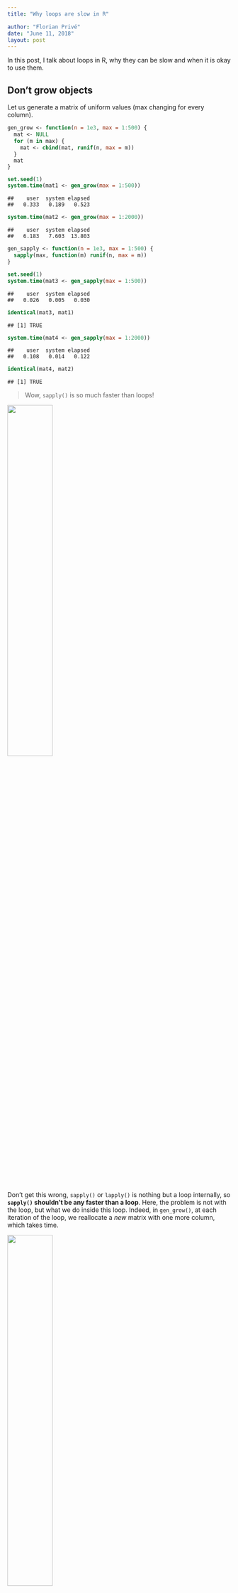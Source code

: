 ```yaml
---
title: "Why loops are slow in R"

author: "Florian Privé"
date: "June 11, 2018"
layout: post
---
```



<section class="main-content">
<p>In this post, I talk about loops in R, why they can be slow and when it is okay to use them.</p>
<div id="dont-grow-objects" class="section level2">
<h2>Don’t grow objects</h2>
<p>Let us generate a matrix of uniform values (max changing for every column).</p>
<div class="sourceCode"><pre class="sourceCode r"><code class="sourceCode r">gen_grow &lt;-<span class="st"> </span><span class="cf">function</span>(<span class="dt">n =</span> <span class="fl">1e3</span>, <span class="dt">max =</span> <span class="dv">1</span><span class="op">:</span><span class="dv">500</span>) {
  mat &lt;-<span class="st"> </span><span class="ot">NULL</span>
  <span class="cf">for</span> (m <span class="cf">in</span> max) {
    mat &lt;-<span class="st"> </span><span class="kw">cbind</span>(mat, <span class="kw">runif</span>(n, <span class="dt">max =</span> m))
  }
  mat
}</code></pre></div>
<div class="sourceCode"><pre class="sourceCode r"><code class="sourceCode r"><span class="kw">set.seed</span>(<span class="dv">1</span>)
<span class="kw">system.time</span>(mat1 &lt;-<span class="st"> </span><span class="kw">gen_grow</span>(<span class="dt">max =</span> <span class="dv">1</span><span class="op">:</span><span class="dv">500</span>))</code></pre></div>
<pre><code>##    user  system elapsed 
##   0.333   0.189   0.523</code></pre>
<div class="sourceCode"><pre class="sourceCode r"><code class="sourceCode r"><span class="kw">system.time</span>(mat2 &lt;-<span class="st"> </span><span class="kw">gen_grow</span>(<span class="dt">max =</span> <span class="dv">1</span><span class="op">:</span><span class="dv">2000</span>))</code></pre></div>
<pre><code>##    user  system elapsed 
##   6.183   7.603  13.803</code></pre>
<div class="sourceCode"><pre class="sourceCode r"><code class="sourceCode r">gen_sapply &lt;-<span class="st"> </span><span class="cf">function</span>(<span class="dt">n =</span> <span class="fl">1e3</span>, <span class="dt">max =</span> <span class="dv">1</span><span class="op">:</span><span class="dv">500</span>) {
  <span class="kw">sapply</span>(max, <span class="cf">function</span>(m) <span class="kw">runif</span>(n, <span class="dt">max =</span> m))
}</code></pre></div>
<div class="sourceCode"><pre class="sourceCode r"><code class="sourceCode r"><span class="kw">set.seed</span>(<span class="dv">1</span>)
<span class="kw">system.time</span>(mat3 &lt;-<span class="st"> </span><span class="kw">gen_sapply</span>(<span class="dt">max =</span> <span class="dv">1</span><span class="op">:</span><span class="dv">500</span>))</code></pre></div>
<pre><code>##    user  system elapsed 
##   0.026   0.005   0.030</code></pre>
<div class="sourceCode"><pre class="sourceCode r"><code class="sourceCode r"><span class="kw">identical</span>(mat3, mat1)</code></pre></div>
<pre><code>## [1] TRUE</code></pre>
<div class="sourceCode"><pre class="sourceCode r"><code class="sourceCode r"><span class="kw">system.time</span>(mat4 &lt;-<span class="st"> </span><span class="kw">gen_sapply</span>(<span class="dt">max =</span> <span class="dv">1</span><span class="op">:</span><span class="dv">2000</span>))</code></pre></div>
<pre><code>##    user  system elapsed 
##   0.108   0.014   0.122</code></pre>
<div class="sourceCode"><pre class="sourceCode r"><code class="sourceCode r"><span class="kw">identical</span>(mat4, mat2)</code></pre></div>
<pre><code>## [1] TRUE</code></pre>
<blockquote>
<p>Wow, <code>sapply()</code> is so much faster than loops!</p>
</blockquote>
<p><img src="{{ site.url }}{{ site.baseurl }}/images/bullshit.jpg" width="45%" /></p>
<p>Don’t get this wrong, <code>sapply()</code> or <code>lapply()</code> is nothing but a loop internally, so <strong><code>sapply()</code> shouldn’t be any faster than a loop</strong>. Here, the problem is not with the loop, but what we do inside this loop. Indeed, in <code>gen_grow()</code>, at each iteration of the loop, we reallocate a <em>new</em> matrix with one more column, which takes time.</p>
<p><img src="{{ site.url }}{{ site.baseurl }}/images/stairs.jpg" width="45%" /></p>
<p>Imagine you want to climb all those stairs, but you have to climb only stair 1, go to the bottom then climb the first 2 stairs, go to the bottom then climb the first three, and so on until you reach the top. This takes way more time than just climbing all stairs at once. This is basically what happens in function <code>gen_grow()</code> but instead of climbing more stairs, it allocates more memory, which also takes time.</p>
<p>You have at least two solutions to this problem. The first solution is to pre-allocate the whole result once (if you know its size in advance) and just fill it:</p>
<div class="sourceCode"><pre class="sourceCode r"><code class="sourceCode r">gen_prealloc &lt;-<span class="st"> </span><span class="cf">function</span>(<span class="dt">n =</span> <span class="fl">1e3</span>, <span class="dt">max =</span> <span class="dv">1</span><span class="op">:</span><span class="dv">500</span>) {
  mat &lt;-<span class="st"> </span><span class="kw">matrix</span>(<span class="dv">0</span>, n, <span class="kw">length</span>(max))
  <span class="cf">for</span> (i <span class="cf">in</span> <span class="kw">seq_along</span>(max)) {
    mat[, i] &lt;-<span class="st"> </span><span class="kw">runif</span>(n, <span class="dt">max =</span> max[i])
  }
  mat
}</code></pre></div>
<div class="sourceCode"><pre class="sourceCode r"><code class="sourceCode r"><span class="kw">set.seed</span>(<span class="dv">1</span>)
<span class="kw">system.time</span>(mat5 &lt;-<span class="st"> </span><span class="kw">gen_prealloc</span>(<span class="dt">max =</span> <span class="dv">1</span><span class="op">:</span><span class="dv">500</span>))</code></pre></div>
<pre><code>##    user  system elapsed 
##   0.030   0.000   0.031</code></pre>
<div class="sourceCode"><pre class="sourceCode r"><code class="sourceCode r"><span class="kw">identical</span>(mat5, mat1)</code></pre></div>
<pre><code>## [1] TRUE</code></pre>
<div class="sourceCode"><pre class="sourceCode r"><code class="sourceCode r"><span class="kw">system.time</span>(mat6 &lt;-<span class="st"> </span><span class="kw">gen_prealloc</span>(<span class="dt">max =</span> <span class="dv">1</span><span class="op">:</span><span class="dv">2000</span>))</code></pre></div>
<pre><code>##    user  system elapsed 
##   0.101   0.009   0.109</code></pre>
<div class="sourceCode"><pre class="sourceCode r"><code class="sourceCode r"><span class="kw">identical</span>(mat6, mat2)</code></pre></div>
<pre><code>## [1] TRUE</code></pre>
<p>Another solution that can be really useful if you don’t know the size of the result is to store the results in a list. A list, as opposed to a vector or a matrix, stores its elements in different places in memory (the elements don’t have to be contiguously stored in memory) so that you can add one element to the list without copying the rest of the list.</p>
<div class="sourceCode"><pre class="sourceCode r"><code class="sourceCode r">gen_list &lt;-<span class="st"> </span><span class="cf">function</span>(<span class="dt">n =</span> <span class="fl">1e3</span>, <span class="dt">max =</span> <span class="dv">1</span><span class="op">:</span><span class="dv">500</span>) {
  l &lt;-<span class="st"> </span><span class="kw">list</span>()
  <span class="cf">for</span> (i <span class="cf">in</span> <span class="kw">seq_along</span>(max)) {
    l[[i]] &lt;-<span class="st"> </span><span class="kw">runif</span>(n, <span class="dt">max =</span> max[i])
  }
  <span class="kw">do.call</span>(<span class="st">&quot;cbind&quot;</span>, l)
}</code></pre></div>
<div class="sourceCode"><pre class="sourceCode r"><code class="sourceCode r"><span class="kw">set.seed</span>(<span class="dv">1</span>)
<span class="kw">system.time</span>(mat7 &lt;-<span class="st"> </span><span class="kw">gen_list</span>(<span class="dt">max =</span> <span class="dv">1</span><span class="op">:</span><span class="dv">500</span>))</code></pre></div>
<pre><code>##    user  system elapsed 
##   0.028   0.000   0.028</code></pre>
<div class="sourceCode"><pre class="sourceCode r"><code class="sourceCode r"><span class="kw">identical</span>(mat7, mat1)</code></pre></div>
<pre><code>## [1] TRUE</code></pre>
<div class="sourceCode"><pre class="sourceCode r"><code class="sourceCode r"><span class="kw">system.time</span>(mat8 &lt;-<span class="st"> </span><span class="kw">gen_list</span>(<span class="dt">max =</span> <span class="dv">1</span><span class="op">:</span><span class="dv">2000</span>))</code></pre></div>
<pre><code>##    user  system elapsed 
##   0.098   0.006   0.105</code></pre>
<div class="sourceCode"><pre class="sourceCode r"><code class="sourceCode r"><span class="kw">identical</span>(mat8, mat2)</code></pre></div>
<pre><code>## [1] TRUE</code></pre>
<p><img src="{{ site.url }}{{ site.baseurl }}/images/data-structures.jpg" width="55%" /></p>
</div>
<div id="vectorization-why" class="section level2">
<h2>Vectorization, why?</h2>
<p>I call <em>vectorized</em> a function that takes vectors as arguments and operate on each element of these vectors in another (compiled) language (such as C++ and Fortran).</p>
<p>So, let me repeat myself: <strong><code>sapply()</code> is not a vectorized function</strong>.</p>
<p>Let’s go back to vectorization, why is it so important in R? As an example, let’s compute the sum of two vectors.</p>
<div class="sourceCode"><pre class="sourceCode r"><code class="sourceCode r">add_loop_prealloc &lt;-<span class="st"> </span><span class="cf">function</span>(x, y) {
  res &lt;-<span class="st"> </span><span class="kw">double</span>(<span class="kw">length</span>(x))
  <span class="cf">for</span> (i <span class="cf">in</span> <span class="kw">seq_along</span>(x)) {
    res[i] &lt;-<span class="st"> </span>x[i] <span class="op">+</span><span class="st"> </span>y[i]
  }
  res
}

add_sapply &lt;-<span class="st"> </span><span class="cf">function</span>(x, y) {
  <span class="kw">sapply</span>(<span class="kw">seq_along</span>(x), <span class="cf">function</span>(i) x[i] <span class="op">+</span><span class="st"> </span>y[i])
}

add_vectorized &lt;-<span class="st"> `</span><span class="dt">+</span><span class="st">`</span></code></pre></div>
<div class="sourceCode"><pre class="sourceCode r"><code class="sourceCode r">N &lt;-<span class="st"> </span><span class="fl">1e5</span>; x &lt;-<span class="st"> </span><span class="kw">runif</span>(N); y &lt;-<span class="st"> </span><span class="kw">rnorm</span>(N)

compiler<span class="op">::</span><span class="kw">enableJIT</span>(<span class="dv">0</span>)  ## disable just-in-time compilation</code></pre></div>
<pre><code>## [1] 3</code></pre>
<div class="sourceCode"><pre class="sourceCode r"><code class="sourceCode r">microbenchmark<span class="op">::</span><span class="kw">microbenchmark</span>(
        <span class="dt">LOOP =</span> <span class="kw">add_loop_prealloc</span>(x, y),
      <span class="dt">SAPPLY =</span> <span class="kw">add_sapply</span>(x, y),
  <span class="dt">VECTORIZED =</span> <span class="kw">add_vectorized</span>(x, y)
)</code></pre></div>
<pre><code>## Unit: microseconds
##        expr        min          lq        mean      median         uq        max neval
##        LOOP 116724.093 137378.5615 156935.0679 149568.2770 165776.978 281091.814   100
##      SAPPLY 125235.495 146122.2815 174867.8669 169495.3810 192442.822 337318.547   100
##  VECTORIZED    109.899    212.5135    247.1062    240.1635    260.046    574.126   100</code></pre>
<div class="sourceCode"><pre class="sourceCode r"><code class="sourceCode r">compiler<span class="op">::</span><span class="kw">enableJIT</span>(<span class="dv">3</span>)  ## default</code></pre></div>
<pre><code>## [1] 0</code></pre>
<div class="sourceCode"><pre class="sourceCode r"><code class="sourceCode r">microbenchmark<span class="op">::</span><span class="kw">microbenchmark</span>(
        <span class="dt">LOOP =</span> <span class="kw">add_loop_prealloc</span>(x, y),
      <span class="dt">SAPPLY =</span> <span class="kw">add_sapply</span>(x, y),
  <span class="dt">VECTORIZED =</span> <span class="kw">add_vectorized</span>(x, y)
)</code></pre></div>
<pre><code>## Unit: microseconds
##        expr       min         lq        mean      median          uq        max neval
##        LOOP  8762.638  10646.571  12672.2114  11206.1365  12772.3280  35368.977   100
##      SAPPLY 82463.586 116025.847 148921.6490 142601.9835 171450.0465 266249.684   100
##  VECTORIZED   123.004    219.397    320.1623    259.7455    384.3415    683.014   100</code></pre>
<p>Here, the vectorized function is much faster than the two others and the for-loop approach is faster than the <code>sapply</code> equivalent when just-in-time compilation is enabled.</p>
<p>As an interpreted language, for each iteration <code>res[i] &lt;- x[i] + y[i]</code>, R has to ask:</p>
<ol style="list-style-type: decimal">
<li><p>what is the type of <code>x[i]</code> and <code>y[i]</code>?</p></li>
<li><p>can I add these two types? what is the type of <code>x[i] + y[i]</code> then?</p></li>
<li><p>can I store this result in <code>res</code> or do I need to convert it?</p></li>
</ol>
<p>These questions must be answered for each iteration, which takes time. On the contrary, for vectorized functions, these questions must be answered only once, which saves a lot of time. Read more with <a href="http://www.noamross.net/blog/2014/4/16/vectorization-in-r--why.html">Noam Ross’s blog post on vectorization</a>.</p>
</div>
<div id="conclusion" class="section level2">
<h2>Conclusion</h2>
<ul>
<li><p>In this post, I don’t say that you shouldn’t use <code>lapply()</code> instead of a for-loop. Indeed, it can be more concise and clearer to use <code>lapply()</code>, but don’t expect miracles with respect to performance. You should also take a look at package {purrr} that provides shortcuts, consistency and some functions to <a href="https://www.rstudio.com/resources/webinars/thinking-inside-the-box-you-can-do-that-inside-a-data-frame/">iterate over rows of a data frame</a>.</p></li>
<li><p>Loops are slower in R than in C++ because R is an interpreted language (not compiled), even if now there is just-in-time (JIT) compilation in R (&gt;= 3.4) that makes R loops faster (yet, still not as fast). Then, R loops are not that bad if you don’t use too many iterations (let’s say not more than 100,000 iterations).</p></li>
<li><p>Beware what you’re doing in the loops because they can be super slow. Use vectorized operations if you can (search for them in available packages such as {matrixStats}). If you can’t, write your own vectorized functions with {Rcpp}. I have an introduction to {Rcpp} <a href="https://privefl.github.io/R-presentation/Rcpp.html">there</a>.</p></li>
</ul>
</div>
</section>

